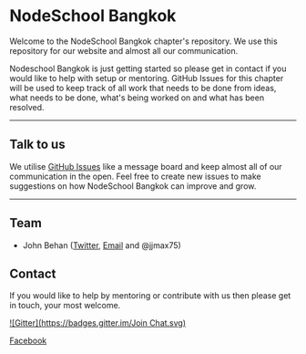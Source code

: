 # NodeSchool Bangkok

Welcome to the NodeSchool Bangkok chapter's repository. We use this repository for our website and almost all our communication.

Nodeschool Bangkok is just getting started so please get in contact if you would like to help with setup or mentoring. GitHub Issues for this chapter will be used to keep track of all work that needs to be done from ideas, what needs to be done, what's being worked on and what has been resolved.

-----

## Talk to us

We utilise [GitHub Issues](https://github.com/nodeschool/bangkok/issues) like a message board and keep almost all of our communication in the open. Feel free to create new issues to make suggestions on how NodeSchool Bangkok can improve and grow.

-----

## Team

 - John Behan ([Twitter](https://twitter.com/jjmax75/), [Email](mailto:sean@boxitoff.com) and @jjmax75)

## Contact

If you would like to help by mentoring or contribute with us then please get in touch, your most welcome.

[![Gitter](https://badges.gitter.im/Join Chat.svg)](https://gitter.im/nodeschool/bangkok)

[Facebook](https://www.facebook.com/groups/NodeSchoolBangkok/)
